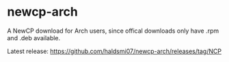 # newcp-arch
A NewCP download for Arch users, since offical downloads only have .rpm and .deb available.

Latest release: 
https://github.com/haldsmi07/newcp-arch/releases/tag/NCP
